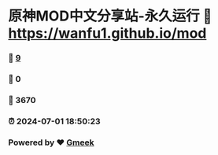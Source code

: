 # 原神MOD中文分享站-永久运行 :link: https://wanfu1.github.io/mod 
### :page_facing_up: [9](https://wanfu1.github.io/mod/tag.html) 
### :speech_balloon: 0 
### :hibiscus: 3670 
### :alarm_clock: 2024-07-01 18:50:23 
### Powered by :heart: [Gmeek](https://github.com/Meekdai/Gmeek)
